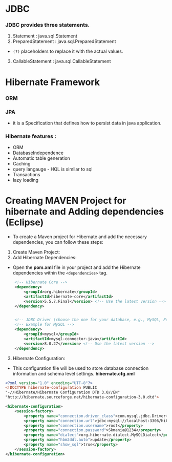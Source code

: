 # JDBC
### JDBC provides three statements.
1. Statement : java.sql.Statement
2. PreparedStatement : java.sql.PreparedStatement
- `(?)` placeholders to replace it with the actual values.
3. CallableStatement : java.sql.CallableStatement

# Hibernate Framework

### ORM
### JPA 
- it is a Specification that defines how to persist data in java application.

### Hibernate features :
- ORM 
- DatabaseIndependence
- Automatic table generation
- Caching
- query langauge - HQL is similar to sql
- Transactions
- lazy loading

# Creating MAVEN Project for hibernate and Adding dependencies (Eclipse)
- To create a Maven project for Hibernate and add the necessary dependencies, you can follow these steps:
1. Create Maven Project:
2. Add Hibernate Dependencies: 
- Open the **pom.xml** file in your project and add the Hibernate dependencies within the `<dependencies>` tag.

```xml
    <!-- Hibernate Core -->
    <dependency>
        <groupId>org.hibernate</groupId>
        <artifactId>hibernate-core</artifactId>
        <version>5.5.7.Final</version> <!-- Use the latest version -->
    </dependency>


    <!-- JDBC Driver (choose the one for your database, e.g., MySQL, PostgreSQL) -->
    <!-- Example for MySQL -->
    <dependency>
        <groupId>mysql</groupId>
        <artifactId>mysql-connector-java</artifactId>
        <version>8.0.27</version> <!-- Use the latest version -->
    </dependency>
```
3. Hibernate Configuration:
- This configuration file will be used to store database connection information and schema level settings.
**hibernate.cfg.xml**
```xml
<?xml version="1.0" encoding="UTF-8"?>
<!DOCTYPE hibernate-configuration PUBLIC
"-//Hibernate/Hibernate Configuration DTD 3.0//EN"
"http://hibernate.sourceforge.net/hibernate-configuration-3.0.dtd">

<hibernate-configuration>
	<session-factory>
		<property name="connection.driver_class">com.mysql.jdbc.Driver</property>
		<property name="connection.url">jdbc:mysql://localhost:3306/hibernatedb</property>
		<property name="connection.username">root</property>
		<property name="connection.password">Skmania@1234</property>
		<property name="dialect">org.hibernate.dialect.MySQLDialect</property>
		<property name="hbm2ddl.auto">update</property>
		<property name="show_sql">true</property>
	</session-factory>
</hibernate-configuration>
```